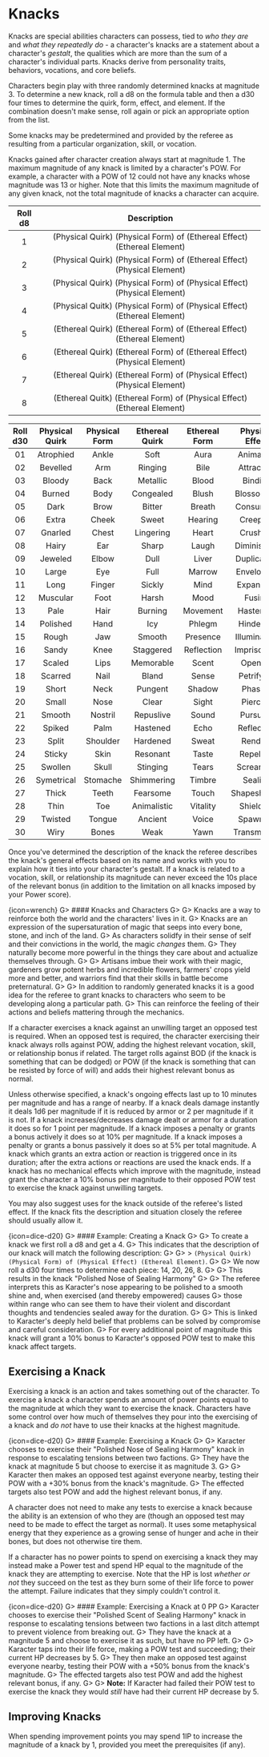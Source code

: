 # Knacks

Knacks are special abilities characters can possess, tied to _who they are_ and _what they repeatedly do_ - a character's knacks are a statement about a character's _gestalt_, the qualities which are more than the sum of a character's individual parts.
Knacks derive from personality traits, behaviors, vocations, and core beliefs.

Characters begin play with three randomly determined knacks at magnitude 3.
To determine a new knack, roll a d8 on the formula table and then a d30 four times to determine the quirk, form, effect, and element.
If the combination doesn't make sense, roll again or pick an appropriate option from the list.

Some knacks may be predetermined and provided by the referee as resulting from a particular organization, skill, or vocation.

Knacks gained after character creation always start at magnitude 1.
The maximum magnitude of any knack is limited by a character's POW.
For example, a character with a POW of 12 could not have any knacks whose magnitude was 13 or higher.
Note that this limits the maximum magnitude of any given knack, not the total magnitude of knacks a character can acquire.

| Roll d8 |                               Description                                |
|:-------:|:------------------------------------------------------------------------:|
|    1    | (Physical Quirk) (Physical Form) of (Ethereal Effect) (Ethereal Element) |
|    2    | (Physical Quirk) (Physical Form) of (Ethereal Effect) (Physical Element) |
|    3    | (Physical Quirk) (Physical Form) of (Physical Effect) (Physical Element) |
|    4    | (Physical Quitk) (Physical Form) of (Physical Effect) (Ethereal Element) |
|    5    | (Ethereal Quirk) (Ethereal Form) of (Ethereal Effect) (Ethereal Element) |
|    6    | (Ethereal Quirk) (Ethereal Form) of (Ethereal Effect) (Physical Element) |
|    7    | (Ethereal Quirk) (Ethereal Form) of (Physical Effect) (Physical Element) |
|    8    | (Ethereal Quitk) (Ethereal Form) of (Physical Effect) (Ethereal Element) |

| Roll d30 | Physical Quirk | Physical Form | Ethereal Quirk | Ethereal Form | Physical Effect | Ethereal Effect | Physical Element | Ethereal Element |
|:--------:|:--------------:|:-------------:|:--------------:|:-------------:|:---------------:|:---------------:|:----------------:|:----------------:|
|    01    | Atrophied      | Ankle         | Soft           | Aura          | Animating       | Avenging        | Acid             | Ash              |
|    02    | Bevelled       | Arm           | Ringing        | Bile          | Attracting      | Banishing       | Amber            | Chaos            |
|    03    | Bloody         | Back          | Metallic       | Blood         | Binding         | Bewildering     | Bark             | Distortion       |
|    04    | Burned         | Body          | Congealed      | Blush         | Blossoming      | Blinding        | Blood            | Dream            |
|    05    | Dark           | Brow          | Bitter         | Breath        | Consuming       | Charming        | Bone             | Dust             |
|    06    | Extra          | Cheek         | Sweet          | Hearing       | Creeping        | Compelling      | Brine            | Fire             |
|    07    | Gnarled        | Chest         | Lingering      | Heart         | Crushing        | Concealing      | Clay             | Fog              |
|    08    | Hairy          | Ear           | Sharp          | Laugh         | Diminishing     | Deafening       | Crow             | Harmony          |
|    09    | Jeweled        | Elbow         | Dull           | Liver         | Duplicating     | Deceiving       | Crystal          | Heat             |
|    10    | Large          | Eye           | Full           | Marrow        | Enveloping      | Disguising      | Ember            | Light            |
|    11    | Long           | Finger        | Sickly         | Mind          | Expanding       | Dispelling      | Fungus           | Lightning        |
|    12    | Muscular       | Foot          | Harsh          | Mood          | Fusing          | Emboldening     | Glass            | Memory           |
|    13    | Pale           | Hair          | Burning        | Movement      | Hastening       | Energizing      | Honey            | Mutation         |
|    14    | Polished       | Hand          | Icy            | Phlegm        | Hindering       | Enlightening    | Ice              | Negation         |
|    15    | Rough          | Jaw           | Smooth         | Presence      | Illuminating    | Enraging        | Insect           | Plague           |
|    16    | Sandy          | Knee          | Staggered      | Reflection    | Imprisoning     | Excruciating    | Wood             | Probability      |
|    17    | Scaled         | Lips          | Memorable      | Scent         | Opening         | Intoxicating    | Lava             | Rain             |
|    18    | Scarred        | Nail          | Bland          | Sense         | Petrifying      | Maddening       | Moss             | Rot              |
|    19    | Short          | Neck          | Pungent        | Shadow        | Phasing         | Mesmerizing     | Obsidian         | Shadow           |
|    20    | Small          | Nose          | Clear          | Sight         | Piercing        | Mindreading     | Oil              | Smoke            |
|    21    | Smooth         | Nostril       | Repuslive      | Sound         | Pursuing        | Nullifying      | Poison           | Snow             |
|    22    | Spiked         | Palm          | Hastened       | Echo          | Reflecting      | Paralyzing      | Rat              | Soul             |
|    23    | Split          | Shoulder      | Hardened       | Sweat         | Rending         | Revealing       | Sand             | Star             |
|    24    | Sticky         | Skin          | Resonant       | Taste         | Repelling       | Revolting       | Serpent          | Stasis           |
|    25    | Swollen        | Skull         | Stinging       | Tears         | Screaming       | Silencing       | Slime            | Steam            |
|    26    | Symetrical     | Stomache      | Shimmering     | Timbre        | Sealing         | Soothing        | Stone            | Thunder          |
|    27    | Thick          | Teeth         | Fearsome       | Touch         | Shapeshifting   | Terrifying      | Thorn            | Time             |
|    28    | Thin           | Toe           | Animalistic    | Vitality      | Shielding       | Warding         | Vine             | Warp             |
|    29    | Twisted        | Tongue        | Ancient        | Voice         | Spawning        | Wearying        | Water            | Whisper          |
|    30    | Wiry           | Bones         | Weak           | Yawn          | Transmuting     | Withering       | Wood             | Wind             |

Once you've determined the description of the knack the referee describes the knack's general effects based on its name and works with you to explain how it ties into your character's gestalt.
If a knack is related to a vocation, skill, or relationship its magnitude can never exceed the 10s place of the relevant bonus (in addition to the limitation on all knacks imposed by your Power score).

{icon=wrench}
G> #### Knacks and Characters
G>
G> Knacks are a way to reinforce both the world and the characters' lives in it.
G> Knacks are an expression of the supersaturation of magic that seeps into every bone, stone, and inch of the land.
G> As characters solidfy in their sense of self and their convictions in the world, the magic _changes_ them.
G> They naturally become more powerful in the things they care about and actualize themselves through.
G>
G> Artisans imbue their work with their magic, gardeners grow potent herbs and incredible flowers, farmers' crops yield more and better, and warriors find that their skills in battle become preternatural.
G>
G> In addition to randomly generated knacks it is a good idea for the referee to grant knacks to characters who seem to be developing along a particular path.
G> This can reinforce the feeling of their actions and beliefs mattering through the mechanics.

If a character exercises a knack against an unwilling target an opposed test is required.
When an opposed test is required, the character exercising their knack always rolls against POW, adding the highest relevant vocation, skill, or relationship bonus if related.
The target rolls against BOD (if the knack is something that can be dodged) or POW (if the knack is something that can be resisted by force of will) and adds their highest relevant bonus as normal.

Unless otherwise specified, a knack's ongoing effects last up to 10 minutes per magnitude and has a range of nearby.
If a knack deals damage instantly it deals 1d6 per magnitude if it is reduced by armor or 2 per magnitude if it is not.
If a knack increases/decreases damage dealt or armor for a duration it does so for 1 point per magnitude.
If a knack imposes a penalty or grants a bonus actively it does so at 10% per magnitude.
If a knack imposes a penalty or grants a bonus passively it does so at 5% per total magnitude.
A knack which grants an extra action or reaction is triggered once in its duration; after the extra actions or reactions are used the knack ends.
If a knack has no mechanical effects which improve with the magnitude, instead grant the character a 10% bonus per magnitude to their opposed POW test to exercise the knack against unwilling targets.

You may also suggest uses for the knack outside of the referee's listed effect.
If the knack fits the description and situation closely the referee should usually allow it.

{icon=dice-d20}
G> #### Example: Creating a Knack
G>
G> To create a knack we first roll a d8 and get a 4.
G> This indicates that the description of our knack will match the following description:
G>
G> > `(Physical Quirk) (Physical Form) of (Physical Effect) (Ethereal Element)`.
G>
G> We now roll a d30 four times to determine each piece: 14, 20, 26, 8.
G>
G> This results in the knack "Polished Nose of Sealing Harmony"
G>
G> The referee interprets this as Karacter's nose appearing to be polished to a smooth shine and, when exercised (and thereby empowered) causes G> those within range who can see them to have their violent and discordant thoughts and tendencies sealed away for the duration.
G>
G> This is linked to Karacter's deeply held belief that problems can be solved by compromise and careful consideration.
G> For every additional point of magnitude this knack will grant a 10% bonus to Karacter's opposed POW test to make this knack affect targets.

## Exercising a Knack

Exercising a knack is an action and takes something out of the character.
To exercise a knack a character spends an amount of power points equal to the magnitude at which they want to exercise the knack.
Characters have some control over how much of themselves they pour into the exercising of a knack and _do not_ have to use their knacks at the highest magnitude.

{icon=dice-d20}
G> #### Example: Exercising a Knack
G>
G> Karacter chooses to exercise their "Polished Nose of Sealing Harmony" knack in response to escalating tensions between two factions.
G> They have the knack at magnitude 5 but choose to exercise it as magnitude 3.
G>
G> Karacter then makes an opposed test against everyone nearby, testing their POW with a +30% bonus from the knack's magnitude.
G> The effected targets also test POW and add the highest relevant bonus, if any.

A character does not need to make any tests to exercise a knack because the ability is an extension of who they are (though an opposed test may need to be made to effect the target as normal).
It uses some metaphysical energy that they experience as a growing sense of hunger and ache in their bones, but does not otherwise tire them.

If a character has no power points to spend on exercising a knack they may instead make a Power test and spend HP equal to the magnitude of the knack they are attempting to exercise.
Note that the HP is lost _whether or not_ they succeed on the test as they burn some of their life force to power the attempt.
Failure indicates that they simply couldn't control it.

{icon=dice-d20}
G> #### Example: Exercising a Knack at 0 PP
G> Karacter chooses to exercise their "Polished Scent of Sealing Harmony" knack in response to escalating tensions between two factions in a last ditch attempt to prevent violence from breaking out.
G> They have the knack at a magnitude 5 and choose to exercise it as such, but have no PP left.
G>
G> Karacter taps into their life force, making a POW test and succeeding; their current HP decreases by 5.
G> They then make an opposed test against everyone nearby, testing their POW with a +50% bonus from the knack's magnitude.
G> The effected targets also test POW and add the highest relevant bonus, if any.
G>
G> **Note:** If Karacter had failed their POW test to exercise the knack they would _still_ have had their current HP decrease by 5.

## Improving Knacks

When spending improvement points you may spend 1IP to increase the magnitude of a knack by 1, provided you meet the prerequisites (if any).